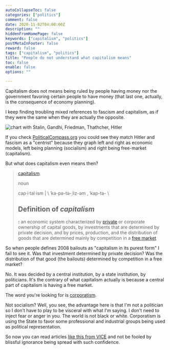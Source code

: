 ```yaml
---
autoCollapseToc: false
categories: ["politics"]
comment: false
date: 2020-11-02T04:00:00Z
description: ""
hiddenFromHomePage: false
keywords: ["capitalism", "politics"]
postMetaInFooter: false
reward: false
tags: ["capitalism", "politics"]
title: "People do not understand what capitalism means"
toc: false
enable: false
options: ""

---
```


Capitalism does not means being ruled by people having money nor the government favoring certain people to have money (that last one, actually, is the consequence of economy planning).

I keep finding troubling mixed references to fascism and capitalism, as if they were the same when they are actually the opposite.

![chart with Stalin, Gandhi, Friedman, Thathcher, Hitler](https://www.politicalcompass.org/images/axeswithnames.gif)

If you check [PoliticalCompass.org](https://www.politicalcompass.org/analysis2) you could see they match Hitler and fascism as a "centrist" because they graph left and right as economic models, left being planning (socialism) and right being free-market (capitalism).

But what does capitalism even means then?

> [capitalism](https://www.merriam-webster.com/dictionary/capitalism)
>
> noun
>
> cap·​i·​tal·​ism | \\ ˈka-pə-tə-ˌliz-əm , ˈkap-tə- \\
>
> ## Definition of _capitalism_
>
> **:** an economic system characterized by [private](https://www.merriam-webster.com/dictionary/private#h1) or corporate ownership of capital goods, by investments that are determined by private decision, and by prices, production, and the distribution of goods that are determined mainly by competition in a [free market](https://www.merriam-webster.com/dictionary/free%20market)

So when people defines 2008 bailouts as "capitalism in its purest form" I fail to see it. Was that investment determined by private decision? Was the distribution of that good (the bailouts) determined by competition in a free market?

No. It was decided by a central institution, by a state institution, by politicians. It's the contrary of what capitalism actually is because a central part of capitalism is having a free market.

The word you're looking for is [corporatism](https://www.merriam-webster.com/dictionary/corporatism).

Not socialism? Well, you see, the advantage here is that I'm not a politician so I don't have to play to be visceral with what I'm saying. I don't need to inject fear or anger in you. The world is not black or white. Corporatism is using the State to favor some professional and industrial groups being used as political representation.

So now you can read articles [like this from VICE](https://www.vice.com/en/article/y3gz9m/dark-souls-is-a-game-about-living-under-capitalism-in-2020) and not be fooled by blissful ignorance being spread with such confidence.
